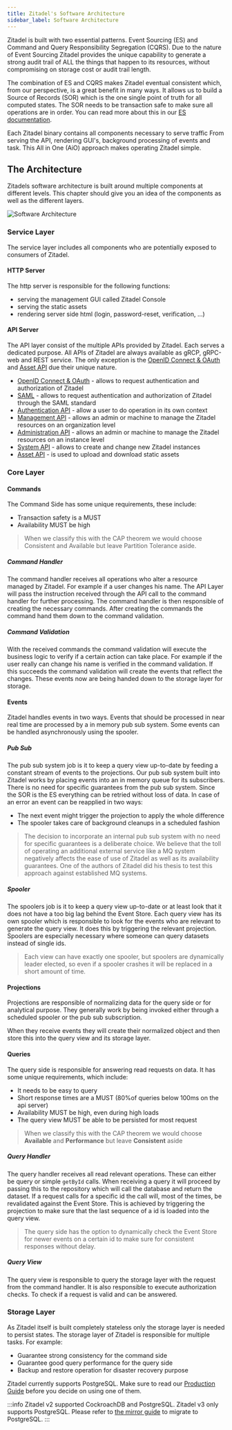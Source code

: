 ```yaml
---
title: Zitadel's Software Architecture
sidebar_label: Software Architecture
---
```


Zitadel is built with two essential patterns. Event Sourcing (ES) and Command and Query Responsibility Segregation (CQRS). 
Due to the nature of Event Sourcing Zitadel provides the unique capability to generate a strong audit trail of ALL the things that happen to its resources, without compromising on storage cost or audit trail length.

The combination of ES and CQRS makes Zitadel eventual consistent which, from our perspective, is a great benefit in many ways. 
It allows us to build a Source of Records (SOR) which is the one single point of truth for all computed states. 
The SOR needs to be transaction safe to make sure all operations are in order.
You can read more about this in our [ES documentation](../eventstore/overview).

Each Zitadel binary contains all components necessary to serve traffic
From serving the API, rendering GUI's, background processing of events and task.
This All in One (AiO) approach makes operating Zitadel simple. 

## The Architecture

Zitadels software architecture is built around multiple components at different levels.
This chapter should give you an idea of the components as well as the different layers.

![Software Architecture](/img/zitadel_software_architecture.png)

### Service Layer

The service layer includes all components who are potentially exposed to consumers of Zitadel.

#### HTTP Server

The http server is responsible for the following functions:

- serving the management GUI called Zitadel Console
- serving the static assets
- rendering server side html (login, password-reset, verification, ...)

#### API Server

The API layer consist of the multiple APIs provided by Zitadel. Each serves a dedicated purpose.
All APIs of Zitadel are always available as gRCP, gRPC-web and REST service. 
The only exception is the [OpenID Connect & OAuth](/apis/openidoauth/endpoints) and [Asset API](/apis/introduction#assets) due their unique nature.

- [OpenID Connect & OAuth](/apis/openidoauth/endpoints) - allows to request authentication and authorization of Zitadel
- [SAML](/apis/saml/endpoints) - allows to request authentication and authorization of Zitadel through the SAML standard
- [Authentication API](/apis/introduction#authentication) - allow a user to do operation in its own context
- [Management API](/apis/introduction#management) - allows an admin or machine to manage the Zitadel resources on an organization level
- [Administration API](/apis/introduction#administration) - allows an admin or machine to manage the Zitadel resources on an instance level
- [System API](/apis/introduction#system) - allows to create and change new Zitadel instances
- [Asset API](/apis/introduction#assets) - is used to upload and download static assets

### Core Layer

#### Commands

The Command Side has some unique requirements, these include:

- Transaction safety is a MUST
- Availability MUST be high

> When we classify this with the CAP theorem we would choose Consistent and Available but leave Partition Tolerance aside.

##### Command Handler

The command handler receives all operations who alter a resource managed by Zitadel.
For example if a user changes his name. The API Layer will pass the instruction received through the API call to the command handler for further processing.
The command handler is then responsible of creating the necessary commands.
After creating the commands the command hand them down to the command validation.

##### Command Validation

With the received commands the command validation will execute the business logic to verify if a certain action can take place.
For example if the user really can change his name is verified in the command validation.
If this succeeds the command validation will create the events that reflect the changes.
These events now are being handed down to the storage layer for storage.

#### Events

Zitadel handles events in two ways. 
Events that should be processed in near real time are processed by a in memory pub sub system.
Some events can be handled asynchronously using the spooler.

##### Pub Sub

The pub sub system job is it to keep a query view up-to-date by feeding a constant stream of events to the projections.
Our pub sub system built into Zitadel works by placing events into an in memory queue for its subscribers.
There is no need for specific guarantees from the pub sub system. Since the SOR is the ES everything can be retried without loss of data.
In case of an error an event can be reapplied in two ways:

- The next event might trigger the projection to apply the whole difference
- The spooler takes care of background cleanups in a scheduled fashion

> The decision to incorporate an internal pub sub system with no need for specific guarantees is a deliberate choice.
> We believe that the toll of operating an additional external service like a MQ system negatively affects the ease of use of Zitadel as well as its availability guarantees.
> One of the authors of Zitadel did his thesis to test this approach against established MQ systems.

##### Spooler

The spoolers job is it to keep a query view up-to-date or at least look that it does not have a too big lag behind the Event Store.
Each query view has its own spooler which is responsible to look for the events who are relevant to generate the query view. It does this by triggering the relevant projection.
Spoolers are especially necessary where someone can query datasets instead of single ids.

> Each view can have exactly one spooler, but spoolers are dynamically leader elected, so even if a spooler crashes it will be replaced in a short amount of time.

#### Projections

Projections are responsible of normalizing data for the query side or for analytical purpose.
They generally work by being invoked either through a scheduled spooler or the pub sub subscription.

When they receive events they will create their normalized object and then store this into the query view and its storage layer.

#### Queries

The query side is responsible for answering read requests on data.
It has some unique requirements, which include:

- It needs to be easy to query
- Short response times are a MUST (80%of queries below 100ms on the api server)
- Availability MUST be high, even during high loads
- The query view MUST be able to be persisted for most request

> When we classify this with the CAP theorem we would choose **Available** and **Performance** but leave **Consistent** aside

##### Query Handler

The query handler receives all read relevant operations. These can either be query or simple `getById` calls.
When receiving a query it will proceed by passing this to the repository which will call the database and return the dataset.
If a request calls for a specific id the call will, most of the times, be revalidated against the Event Store. 
This is achieved by triggering the projection to make sure that the last sequence of a id is loaded into the query view.

> The query side has the option to dynamically check the Event Store for newer events on a certain id to make sure for consistent responses without delay.

##### Query View

The query view is responsible to query the storage layer with the request from the command handler.
It is also responsible to execute authorization checks. To check if a request is valid and can be answered.

### Storage Layer

As Zitadel itself is built completely stateless only the storage layer is needed to persist states.
The storage layer of Zitadel is responsible for multiple tasks. For example:

- Guarantee strong consistency for the command side
- Guarantee good query performance for the query side
- Backup and restore operation for disaster recovery purpose

Zitadel currently supports PostgreSQL.
Make sure to read our [Production Guide](/docs/self-hosting/manage/production#prefer-postgresql) before you decide on using one of them.

:::info
Zitadel v2 supported CockroachDB and PostgreSQL. Zitadel v3 only supports PostgreSQL. Please refer to [the mirror guide](/docs/self-hosting/manage/cli/mirror) to migrate to PostgreSQL.
:::